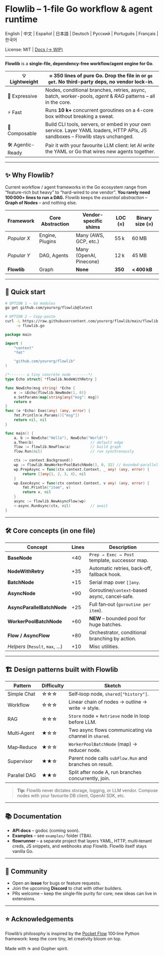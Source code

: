 # **Flowlib – 1-file Go workflow & agent runtime**

English | 中文 | Español | 日本語 | Deutsch | Русский | Português | Français | 한국어

License: MIT   |   [Docs (→ WIP)](#documentation)

---

**Flowlib** is a **single-file, dependency-free workflow/agent engine for Go**.

| 💡 Lightweight    | **≈ 350 lines** of pure Go. Drop the file in or `go get`. No third-party deps, no vendor lock-in.                              |
| ----------------- | ------------------------------------------------------------------------------------------------------------------------------ |
| 🎯 Expressive     | Nodes, conditional branches, retries, async, batch, worker-pools, *agent* & *RAG* patterns – all in the core.                  |
| ⚡ Fast            | Runs **10 k+** concurrent goroutines on a 4-core box without breaking a sweat.                                                 |
| 🧩 Composable     | Build CLI tools, servers, or embed in your own service. Layer YAML loaders, HTTP APIs, JS sandboxes – Flowlib stays unchanged. |
| 🛠️ Agentic-Ready | Pair it with your favourite LLM client: let AI *write* the YAML or Go that wires new agents together.                          |

---

## ✨ Why Flowlib?

Current workflow / agent frameworks in the Go ecosystem range from “feature-rich but heavy” to “hard-wired to one vendor”.
**You rarely need 100 000+ lines to run a DAG.** Flowlib keeps the *essential abstraction* – **Graph of Nodes** – and nothing else.

| Framework   | Core Abstraction | Vendor-specific shims   | LOC (≈) | Binary size (≈) |
| ----------- | ---------------- | ----------------------- | ------- | --------------- |
| *Popular X* | Engine, Plugins  | Many (AWS, GCP, etc.)   | 55 k    | 60 MB           |
| *Popular Y* | DAG, Agents      | Many (OpenAI, Pinecone) | 12 k    | 45 MB           |
| **Flowlib** | Graph            | **None**                | **350** | **< 400 kB**    |

---

## 🚀 Quick start

```bash
# OPTION 1 – Go modules
go get github.com/yourorg/flowlib@latest

# OPTION 2 – Copy‑paste
curl -L https://raw.githubusercontent.com/yourorg/flowlib/main/flowlib.go \
     -o flowlib.go
```

```go
package main

import (
    "context"
    "fmt"

    "github.com/yourorg/flowlib"
)

/*------- a tiny concrete node -------*/
type Echo struct{ *flowlib.NodeWithRetry }

func NewEcho(msg string) *Echo {
    e := &Echo{flowlib.NewNode(1, 0)}
    e.SetParams(map[string]any{"msg": msg})
    return e
}
func (e *Echo) Exec(any) (any, error) {
    fmt.Println(e.Params()["msg"])
    return nil, nil
}

func main() {
    a, b := NewEcho("Hello"), NewEcho("World!")
    a.Then(b)                          // default edge
    flow := flowlib.NewFlow(a)         // build graph
    flow.Run(nil)                      // run synchronously

    ctx := context.Background()
    wp := flowlib.NewWorkerPoolBatchNode(3, 0, 32) // bounded‑parallel batch
    wp.PrepAsync = func(ctx context.Context, _ any) (any, error) {
        return []any{1, 2, 3, 4}, nil
    }
    wp.ExecAsync = func(ctx context.Context, v any) (any, error) {
        fmt.Println("item", v)
        return v, nil
    }
    async := flowlib.NewAsyncFlow(wp)
    <-async.RunAsync(ctx, nil)         // await
}
```

---

## 🛠️ Core concepts (in one file)

| Concept                        | Lines | Description                                    |
| ------------------------------ | ----- | ---------------------------------------------- |
| **BaseNode**                   | <40   | `Prep → Exec → Post` template, successor map.  |
| **NodeWithRetry**              | +35   | Automatic retries, back‑off, fallback hook.    |
| **BatchNode**                  | +15   | Serial map over `[]any`.                       |
| **AsyncNode**                  | +90   | Goroutine/`context`‑based async, cancel‑safe.  |
| **AsyncParallelBatchNode**     | +25   | Full fan‑out (`goroutine per item`).           |
| **WorkerPoolBatchNode**        | +60   | **NEW** – bounded pool for huge batches.       |
| **Flow / AsyncFlow**           | +80   | Orchestrator, conditional branching by action. |
| *Helpers* (`Result`, `max`, …) | +10   | Misc utilities.                                |

---

## 🏗️ Design patterns built with Flowlib

| Pattern      | Difficulty | Sketch                                                  |
| ------------ | ---------- | ------------------------------------------------------- |
| Simple Chat  | ☆☆☆        | Self‑loop node, `shared["history"]`.                    |
| Workflow     | ☆☆☆        | Linear chain of nodes → outline → write → style.        |
| RAG          | ☆☆☆        | `Store` node + `Retrieve` node in loop before LLM.      |
| Multi‑Agent  | ★☆☆        | Two async flows communicating via channel in `shared`.  |
| Map‑Reduce   | ★☆☆        | `WorkerPoolBatchNode` (map) → reducer node.             |
| Supervisor   | ★★☆        | Parent node calls `subFlow.Run` and branches on result. |
| Parallel DAG | ★★☆        | Split after node A, run branches concurrently, join.    |

> **Tip:** Flowlib never dictates storage, logging, or LLM vendor.
> Compose nodes with your favourite DB client, OpenAI SDK, etc.

---

## 📚 Documentation

* **API docs** – godoc (coming soon).
* **Examples** – see `examples/` folder (TBA).
* **flowrunner** – a separate project that layers YAML, HTTP, multi‑tenant creds, JS snippets, and webhooks atop Flowlib. Flowlib itself stays vanilla Go.

---

## 🤝 Community

* Open an **issue** for bugs or feature requests.
* Join the upcoming **Discord** to chat with other builders.
* PRs welcome – keep the single‑file purity for core; new ideas can live in extensions.

---

## ⭐ Acknowledgements

Flowlib’s philosophy is inspired by the [Pocket Flow](https://github.com/pocket-flow/pocket-flow) 100‑line Python framework: keep the core tiny, let creativity bloom on top.

Made with ☕ and Gopher spirit.

